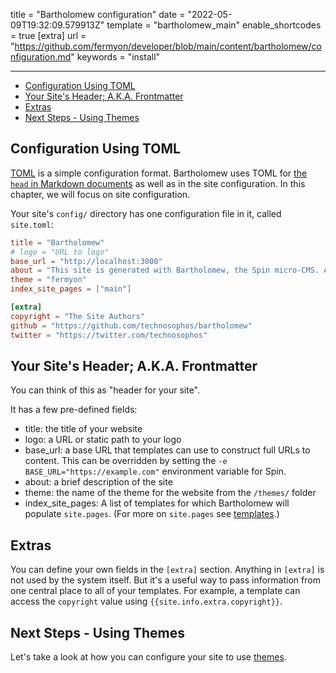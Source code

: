title = "Bartholomew configuration"
date = "2022-05-09T19:32:09.579913Z"
template = "bartholomew_main"
enable_shortcodes = true
[extra]
url = "https://github.com/fermyon/developer/blob/main/content/bartholomew/configuration.md"
keywords = "install"

---
- [Configuration Using TOML](#configuration-using-toml)
- [Your Site's Header; A.K.A. Frontmatter](#your-sites-header-aka-frontmatter)
- [Extras](#extras)
- [Next Steps - Using Themes](#next-steps---using-themes)

## Configuration Using TOML

[TOML](https://toml.io/en/) is a simple configuration format.
Bartholomew uses TOML for [the `head` in Markdown documents](markdown) as well as
in the site configuration. In this chapter, we will focus on site configuration.

Your site's `config/` directory has one configuration file in it, called `site.toml`:

<!-- @nocpy -->

```toml
title = "Bartholomew"
# logo = "URL to logo"
base_url = "http://localhost:3000"
about = "This site is generated with Bartholomew, the Spin micro-CMS. And this message is in site.toml."
theme = "fermyon"
index_site_pages = ["main"]

[extra]
copyright = "The Site Authors"
github = "https://github.com/technosophos/bartholomew"
twitter = "https://twitter.com/technosophos"
```

## Your Site's Header; A.K.A. Frontmatter

You can think of this as "header for your site".

It has a few pre-defined fields:

- title: the title of your website
- logo: a URL or static path to your logo
- base_url: a base URL that templates can use to construct full URLs to content. This can be overridden by setting the `-e BASE_URL="https://example.com"` environment variable for Spin.
- about: a brief description of the site
- theme: the name of the theme for the website from the `/themes/` folder
- index_site_pages: A list of templates for which Bartholomew will populate `site.pages`. (For more on `site.pages` see [templates](./templates.md#the-site-object).)

## Extras

You can define your own fields in the `[extra]` section. Anything in `[extra]` is not
used by the system itself. But it's a useful way to pass information from one central
place to all of your templates. For example, a template can access the `copyright` value
using `{{site.info.extra.copyright}}`.

## Next Steps - Using Themes

Let's take a look at how you can configure your site to use [themes](./themes.md).
